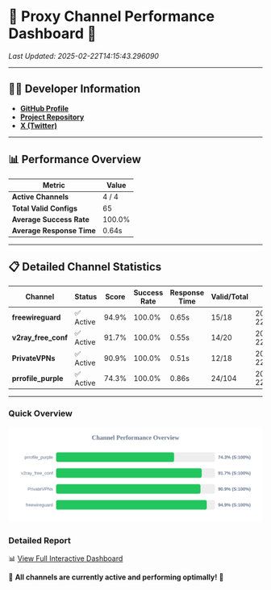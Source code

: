 # 🌟 Proxy Channel Performance Dashboard 🌟

_Last Updated: 2025-02-22T14:15:43.296090_

---

## 👩‍💻 Developer Information

- **[GitHub Profile](https://github.com/4n0nymou3)**  
- **[Project Repository](https://github.com/4n0nymou3/multi-proxy-config-fetcher)**  
- **[X (Twitter)](https://x.com/4n0nymou3)**  

---

## 📊 Performance Overview

| Metric                | Value       |
|-----------------------|-------------|
| **Active Channels**   | 4 / 4       |
| **Total Valid Configs** | 65          |
| **Average Success Rate** | 100.0%      |
| **Average Response Time** | 0.64s       |

---

## 📋 Detailed Channel Statistics

| Channel          | Status     | Score  | Success Rate | Response Time | Valid/Total | Last Success               |
|------------------|------------|--------|--------------|---------------|-------------|----------------------------|
| **freewireguard**  | ✅ Active  | 94.9%  | 100.0% | 0.65s         | 15/18       | 2025-02-22T14:15:43.294302 |
| **v2ray_free_conf**  | ✅ Active  | 91.7%  | 100.0% | 0.55s         | 14/20       | 2025-02-22T14:15:42.075515 |
| **PrivateVPNs**  | ✅ Active  | 90.9%  | 100.0% | 0.51s         | 12/18       | 2025-02-22T14:15:42.621340 |
| **prrofile_purple**  | ✅ Active  | 74.3%  | 100.0% | 0.86s         | 24/104       | 2025-02-22T14:15:41.455143 |

---

### Quick Overview
<div align="center">
  <a href="https://raw.githubusercontent.com/nullluser/NullRepo/refs/heads/main/assets/channel_stats_chart.svg">
    <img src="https://raw.githubusercontent.com/nullluser/NullRepo/refs/heads/main/assets/channel_stats_chart.svg" alt="Source Performance Statistics" width="800">
  </a>
</div>

### Detailed Report
📊 [View Full Interactive Dashboard](https://htmlpreview.github.io/?https://github.com/nullluser/NullRepo/blob/main/assets/performance_report.html)

🎉 **All channels are currently active and performing optimally!** 🎉
